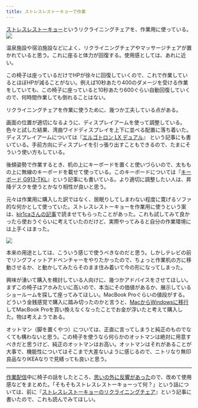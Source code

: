 ```yaml
---
title: ストレスレストーキョーで作業
---
```

[ストレスレストーキョー](https://www.amazon.co.jp/dp/B08B3NM7RW)というリクライニングチェアを、作業用に使っている。![](https://lh3.googleusercontent.com/docs/ADP-6oF6kce0AjL7Pe4r2bsSCG8YGbK3MIeDq28hrpG99rYkBMKt4QATdw5H-JBooU-YIQJYxG1tzc4HlnQbJTt0U9vFtmeUeNBtQXORrGTYKgnqKaqeKCKZwik-7psDdJbqMEUT7upuZ2Z6GV8AgkKcAPNdGsvD6J12UfTo2tr4RYWTeamH9FkHbt-Su7yyD-cwz_mpUUlg6b_w2xMsgmOeQ3p7QMuGjJk7EKWlDGdWMG8rxnuCIOttRSyk8kyDNVxi_J2FbzkzNJ1JbyDUOkaWZ1zY6_vlQLlUuHITkcqnFFEqycf1EAxnhK8SXy1zKNHIX-uBfr5CRMMUJUWuKSAsNH6Si7V8YQW4ASgwGSNeBoudCUIVNzNlB9x7T6-Xq0hQaBCs8GW6Kqe9Ml0LQvi_q7jOQVBr5oOK3mrBB-t6-N2yyGtxDzNUd1GwuljVP8JixojLte8ipq8oY6wfuMhEGT-VNntnA8BGUL3axUAksJuR-vsiUFR2xuf_YVcFTLYfumB4JwAjQ3vXp4lvpHGgV__9X43AgiTlmsNTy1MJV5bCndgF7xsEqz5U35DN7BniND82UVwHSnykawBXwOsJM0BoUuy8sHuyBXCYs3JxfI0LfD5xHWgGzqNPD8PAx0NrksfRBkpax0R8U8AmQMxgY3ytSM2Rpg-iy78s7uVvmpYcBjrsxCr9IvJJ43Ryz1XvZJDdXAJxTIOmz6tWVbU2t89AyRVz2T97UCpcXjl28cwclwmVSB3Yv-6iGJiL1Qj0xge38jeDbMY8KbTG5ya1HsJlcbHpHQVaapef313vvIA0MBzkewx9goF0-VOA0c3RfAk0P3Il1tpOmBTKJkoqSKn20Ael2Uo2JsZ-dtbGt1nit4rfvND1c3BkTpztKAbKzIob-To9IAFahbbe7bHRVY_R9JlDgR7O6LW7xZrHy_yB8cbz_jvlceubHaPc_kPZYY3ioBmgCMPXfCKCUUu4YMVeeLUp8H_Tap5osXHuiDdHmsF-Psxu5luBXg0C5asjOg8HAgQINTmnc13jNgfpAdTed0TY9WkGp1EMiqKCOnizSDtMQQJH_h4ZifjUGFuYg8Mx0GpIgsWqlLYxv44r-C6KGn4H-oly-G4CsQ1haCXOaYMpSem76LcVTSa9OF0ANy9HMNj4B5nz1FcXKidVoLlCVnzQCaake5NQtVt5ycQDxq66zt7xZIQLf7zb5d8eeqwgqhXMsJhunwFYgehhb8jdco48_4UTCF_rSglugjrinatM)

温泉施設や宿泊施設などによく、リクライニングチェアやマッサージチェアが置かれていると思う。これに座ると体力が回復する。使用感としては、あれに近い。

この椅子は座っているだけでHPが徐々に回復していくので、これで作業しているとほぼHPが減ることがない。例えば10秒あたり400のダメージを受ける作業をしていても、この椅子に座っていると10秒あたり600ぐらい自動回復していくので、何時間作業しても倒れることはない。

リクライニングチェアを作業に使うために、幾つか工夫している点がある。

画面の位置が適切になるように、ディスプレイアームを使って調整している。色々と試した結果、湾曲ワイドディスプレイを上下に並べる配置に落ち着いた。ディスプレイアームについては『[エルゴトロン LX デュアル](https://r7kamura.com/articles/2021-02-27-ergotron-lx-dual)』 という記事にも書いている。手前方向にディスプレイを引っ張り出すこともできるので、たまにそういう使い方もしている。

後傾姿勢で作業するとき、机の上にキーボードを置くと使いづらいので、太ももの上に無線のキーボードを載せて使っている。このキーボードについては『[キーボード G913-TKL](https://r7kamura.com/articles/2020-10-21-keyboard-g913-tkl)』という記事にも書いている。より適切に調整したい人は、昇降デスクを使うとかなり相性が良いと思う。

元々は作業用に購入した訳ではなく、居眠りしてしまわない程度に寛げるソファ的な何かとして使っていた。ストレスレストーキョーを作業用に使うという案は、[kir1caさんの記事](https://gadget-shot.com/53119)で読ませてもらったことがあった。これも試してみて良かったら使おうぐらいに考えていたのだけど、実際やってみると自分の作業環境には上手くはまった。

![](https://lh3.googleusercontent.com/docs/ADP-6oHNBIHAkj7XknKbNsQNcYX90R7icIRQFclTQAXwsS3dgCjaxtTaR9sKRwsss8yMRlUCjW1ym1Lv-1gUawAgzWNqy-WddgHMZTnY5z4CDLTt3Iw5OV7OR35Nxossy_1XahgVfRc7LDBJ5PK2_wO3v9XaZcWAtCnw_1UjU0SZDpiXz-Udval0SRg4sUINvYv-AbuL-LwTFToIpsdtUdoCwCHgAP19dav10oXU1eCJI_V3a2ztCFCiQNUtTpj_YNStGo53phMqHfjovp-MA7vWktyCXIphYCmk07C6rxhgMdW6SKN5uCLfbymMAbCHpZlYFyH2Gfv7sidJ9JCJrFFY3BxehKrqeggBrbbpejuuThXUxyjKDmQoqttdHkiXuyHYRFSeOSTilJUMjEDpJTZFFyXzFCpSrCKGtDl06Wyl0lFeMciSetXJ3Jh83VIKoE10fW6uR4rGnFwLbjH7ICR1qjZX3ynD9He5iuYlqR3K1oQFtWTLLO6QSgetipNZbNfgy572KEnSoSrIvbyMo72ZIusoZUR0qzs4m48HQyhWgzGxWEpQylfsQELInnivLQMDE_m88jwhzDWum0BCcUkL0E0Hk4VQSU9Kfk5j7yw_CPZRDjM_KAYQabLcz1h7kXZMRwhpQ0gT7KoIzI2CW6p6eXm-l2tx3d7TDAUJSQ4I8MdSH2Ua2GZPoSXTxf9o9NoMfQMJ-byURcxP2_AwRcoqXM5I6Hyji8TjFwK-0ta2LS3co2scuDTtyoYU0q9n0x4Kz_hJfhrWle4LCTls5xrE986dz_VVWEqtjPhb1A3Uq8ayd60ykdDzFuMok_tkXpUvMHaUXsX0YvIt1XTfmzajLCFQ8GLizeVH7wlXbbnyn7PhjhrvSZnKxz-7JF4dRp4X-xoQyNPDXwG2EyfL2wDI8IJFcCfYQP4yF_LpQSRkIHXYIF8Y_60vE2H4i1Mw0RpnJvpB1kazOFctwxQMxYPtVMm6NRLvFxBXDCfBWFa_DIlVjvcKVJZdwJPLe6oqNDJOZe2FSQOEtC-gTB3Kj1jeRIBSBZ-GJsSMk2FB3bNf97whZkdNN9yXXW4QQHsBGDr4dK7LGkNxIIekH6rKsDB7IefmTkwU36SuMMve5pz7VC9gtYnQpoyj5jbwq5793lRyy2zfVN4SUoQJG4CJFVz0WcCTf1kvC2csomhlWh9d1Pz0felaGWQR9giYMjNRRBrXdkERUIPKDZ5USyH9rQrkz28PK3pSJ8xnk7LF5olwxffoVY6P)

本来の用途としては、こういう感じで使うべきなのだと思う。しかしテレビの前でリングフィットアドベンチャーをやりたかったので、ちょっと作業机の方に移動させるか、と動かしてみたらそのまま住み着いて今の形になってしまった。

興味が湧いて購入を検討している人向けに、幾つかアドバイスをさせてほしい。まずこの椅子はアホみたいに高いので、本当にその価値があるか、展示しているショールームを探して座ってみてほしい。MacBook Proぐらいの値段がする。どういう金銭感覚で購入に踏み切ったのかと言うと、[MacからWindowsに移行](https://r7kamura.com/articles/2020-10-04-windows-revolution)してMacBook Proを買い換えなくなったことでお金が浮いたと考えて購入した。物は考えようである。

オットマン（脚を置くやつ）については、正直に言ってしまうと純正のものでなくても構わないと思う。この椅子を使うなら何らかのオットマンは絶対に用意すべきだと思うけど、純正のオットマンはお高い。オットマンはそれがあることが大事で、機能性についてはそこまで大差ないように感じるので、ニトリなり無印良品なりIKEAなりで見繕っても良いと思う。

* * *

[作業配信](https://www.youtube.com/channel/UC5s-KpSDGzxWPWNv94PnJHw)中に椅子の話をしたところ、[思いの外に反響があった](https://scrapbox.io/miyaoka/%E6%97%A5%E5%A0%B12022-05-03)ので、改めて使用感などをまとめた。「そもそもストレスレストーキョーって何？」という話については、前に『[ストレスレストーキョーのリクライニングチェア](https://r7kamura.com/articles/2021-10-22-stressless-tokyo)』という記事に書いたので、これも読んでみてほしい。
